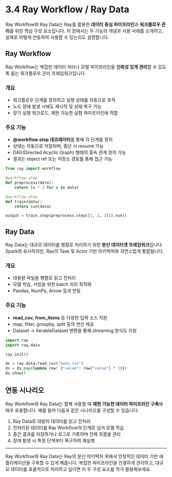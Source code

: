 # 3.4 Ray Workflow / Ray Data

Ray Workflow와 Ray Data는 Ray를 활용한 **데이터 중심 파이프라인**과 **워크플로우 관리**를 위한 핵심 구성 요소입니다. 이 장에서는 두 기능의 개념과 사용 사례를 소개하고, 실제로 어떻게 연동하여 사용할 수 있는지도 설명합니다.

## Ray Workflow

Ray Workflow는 복잡한 데이터 처리나 모델 파이프라인을 **신뢰성 있게 관리**할 수 있도록 돕는 워크플로우 관리 프레임워크입니다.

### 개요

- 워크플로우 단계를 정의하고 실행 상태를 자동으로 추적
- 노드 장애 발생 시에도 재시작 및 상태 복구 가능
- 장기 실행 워크로드, 재현 가능한 실험 파이프라인에 적합

### 주요 기능

- **@workflow.step 데코레이터**를 통해 각 단계를 정의
- 상태는 자동으로 저장되며, 중단 시 resume 가능
- DAG(Directed Acyclic Graph) 형태의 종속 관계 정의 가능
- 결과는 object ref 또는 저장소 경로를 통해 접근 가능

```python
from ray import workflow

@workflow.step
def preprocess(data):
    return [x * 2 for x in data]

@workflow.step
def train(data):
    return sum(data)

output = train.step(preprocess.step([1, 2, 3])).run()
```

## Ray Data

Ray Data는 대규모 데이터를 병렬로 처리하기 위한 **분산 데이터셋 프레임워크**입니다. Spark와 유사하지만, Ray의 Task 및 Actor 기반 아키텍처와 자연스럽게 통합됩니다.

### 개요

- 대용량 파일을 병렬로 읽고 전처리
- 모델 학습, 서빙을 위한 batch 처리 최적화
- Pandas, NumPy, Arrow 등과 연동

### 주요 기능

- **read_csv, from_items** 등 다양한 입력 소스 지원
- map, filter, groupby, split 등의 연산 제공
- Dataset → IterableDataset 변환을 통해 streaming 방식도 지원

```python
import ray
import ray.data

ray.init()

ds = ray.data.read_csv("data.csv")
ds = ds.map(lambda row: {"value": row["value"] * 10})
ds.show()
```

## 연동 시나리오

Ray Workflow와 Ray Data는 함께 사용할 때 **재현 가능한 데이터 파이프라인 구축**에 매우 유용합니다. 예를 들어 다음과 같은 시나리오를 구성할 수 있습니다:

1. Ray Data로 대량의 데이터를 읽고 전처리
2. 전처리된 데이터를 Ray Workflow의 단계로 넘겨 모델 학습
3. 중간 결과를 저장하거나 로그로 기록하며 전체 흐름을 관리
4. 장애 발생 시 특정 단계부터 복구하여 재실행

---

Ray Workflow와 Ray Data는 Ray의 분산 아키텍처 위에서 안정적인 데이터 기반 애플리케이션을 구축할 수 있게 해줍니다. 복잡한 파이프라인을 간결하게 관리하고, 대규모 데이터를 효율적으로 처리하고 싶다면 이 두 구성 요소를 적극 활용해보세요.
